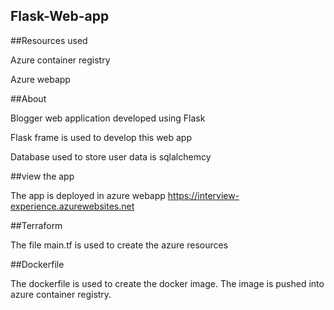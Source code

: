 ## Flask-Web-app
##Resources used

Azure container registry

Azure webapp

##About

Blogger web application developed using Flask

Flask frame is used to develop this web app

Database used to store user data is sqlalchemcy

##view the app

The app is deployed in azure webapp https://interview-experience.azurewebsites.net

##Terraform 

The file main.tf is used to create the azure resources

##Dockerfile

The dockerfile is used to create the docker image. The image is pushed into azure container registry.


